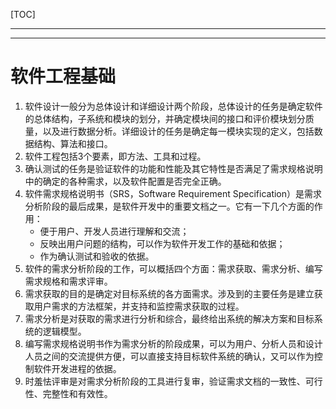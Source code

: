 [TOC]

---

---

# 软件工程基础

1. 软件设计一般分为总体设计和详细设计两个阶段，总体设计的任务是确定软件的总体结构，子系统和模块的划分，并确定模块间的接口和评价模块划分质量，以及进行数据分析。详细设计的任务是确定每一模块实现的定义，包括数据结构、算法和接口。
2. 软件工程包括3个要素，即方法、工具和过程。
3. 确认测试的任务是验证软件的功能和性能及其它特性是否满足了需求规格说明中的确定的各种需求，以及软件配置是否完全正确。
4. 软件需求规格说明书（SRS，Software Requirement Specification）是需求分析阶段的最后成果，是软件开发中的重要文档之一。它有一下几个方面的作用：
   - 便于用户、开发人员进行理解和交流；
   - 反映出用户问题的结构，可以作为软件开发工作的基础和依据；
   - 作为确认测试和验收的依据。
5. 软件的需求分析阶段的工作，可以概括四个方面：需求获取、需求分析、编写需求规格和需求评审。
6. 需求获取的目的是确定对目标系统的各方面需求。涉及到的主要任务是建立获取用户需求的方法框架，并支持和监控需求获取的过程。
7. 需求分析是对获取的需求进行分析和综合，最终给出系统的解决方案和目标系统的逻辑模型。
8. 编写需求规格说明书作为需求分析的阶段成果，可以为用户、分析人员和设计人员之间的交流提供方便，可以直接支持目标软件系统的确认，又可以作为控制软件开发进程的依据。
9. 时羞怯评审是对需求分析阶段的工具进行复审，验证需求文档的一致性、可行性、完整性和有效性。